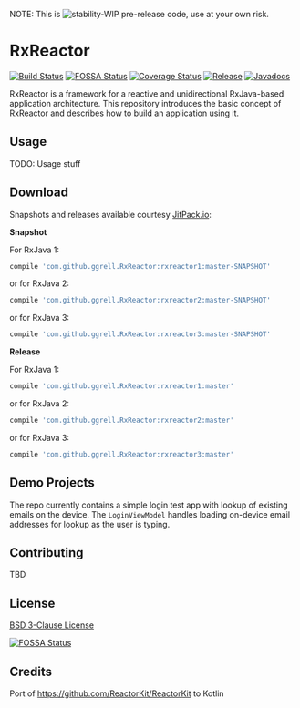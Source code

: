 NOTE: This is ![stability-WIP](https://img.shields.io/badge/stability-WIP-orange.svg) pre-release code, use at your own risk. 
 
# RxReactor
[![Build Status](https://travis-ci.org/ggrell/RxReactor.svg?branch=master)](https://travis-ci.org/ggrell/RxReactor) 
[![FOSSA Status](https://app.fossa.io/api/projects/git%2Bgithub.com%2Fggrell%2FRxReactor.svg?type=shield)](https://app.fossa.io/projects/git%2Bgithub.com%2Fggrell%2FRxReactor?ref=badge_shield)
[![Coverage Status](https://coveralls.io/repos/github/ggrell/RxReactor/badge.svg?branch=master)](https://coveralls.io/github/ggrell/RxReactor?branch=master) 
[![Release](https://jitpack.io/v/ggrell/RxReactor.svg)](https://jitpack.io/#ggrell/RxReactor) [![Javadocs](https://img.shields.io/badge/documentation-Javadocs-brightgreen)](https://jitpack.io/com/github/ggrell/RxReactor/rxreactor1/master-SNAPSHOT/javadoc/)

RxReactor is a framework for a reactive and unidirectional RxJava-based application architecture. 
This repository introduces the basic concept of RxReactor and describes how to build an application 
using it.

## Usage

TODO: Usage stuff

## Download

Snapshots and releases available courtesy [JitPack.io](https://jitpack.io):

**Snapshot**

For RxJava 1:
```groovy
compile 'com.github.ggrell.RxReactor:rxreactor1:master-SNAPSHOT'
```
or for RxJava 2:
```groovy
compile 'com.github.ggrell.RxReactor:rxreactor2:master-SNAPSHOT'
```
or for RxJava 3:
```groovy
compile 'com.github.ggrell.RxReactor:rxreactor3:master-SNAPSHOT'
```

**Release**

For RxJava 1:
```groovy
compile 'com.github.ggrell.RxReactor:rxreactor1:master'
```
or for RxJava 2:
```groovy
compile 'com.github.ggrell.RxReactor:rxreactor2:master'
```
or for RxJava 3:
```groovy
compile 'com.github.ggrell.RxReactor:rxreactor3:master'
```

## Demo Projects

The repo currently contains a simple login test app with lookup of existing emails on the device.
The `LoginViewModel` handles loading on-device email addresses for lookup as the user is typing.

## Contributing

TBD

## License

[BSD 3-Clause License](https://github.com/ggrell/RxReactor/blob/master/LICENSE)

[![FOSSA Status](https://app.fossa.io/api/projects/git%2Bgithub.com%2Fggrell%2FRxReactor.svg?type=large)](https://app.fossa.io/projects/git%2Bgithub.com%2Fggrell%2FRxReactor?ref=badge_large)

## Credits

Port of https://github.com/ReactorKit/ReactorKit to Kotlin
